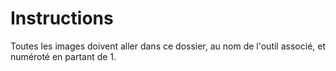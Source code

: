 # Instructions

Toutes les images doivent aller dans ce dossier, au nom de l'outil associé, et numéroté en partant de 1.
